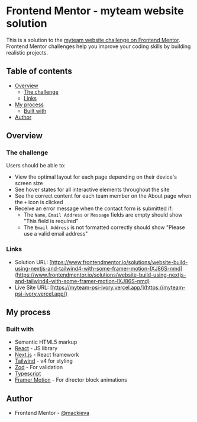 # Frontend Mentor - myteam website solution

This is a solution to the [myteam website challenge on Frontend Mentor](https://www.frontendmentor.io/challenges/myteam-multipage-website-mxlEauvW). Frontend Mentor challenges help you improve your coding skills by building realistic projects.

## Table of contents

- [Overview](#overview)
  - [The challenge](#the-challenge)
  - [Links](#links)
- [My process](#my-process)
  - [Built with](#built-with)
- [Author](#author)

## Overview

### The challenge

Users should be able to:

- View the optimal layout for each page depending on their device's screen size
- See hover states for all interactive elements throughout the site
- See the correct content for each team member on the About page when the `+` icon is clicked
- Receive an error message when the contact form is submitted if:
  - The `Name`, `Email Address` or `Message` fields are empty should show "This field is required"
  - The `Email Address` is not formatted correctly should show "Please use a valid email address"

### Links

- Solution URL: [https://www.frontendmentor.io/solutions/website-build-using-nextjs-and-tailwind4-with-some-framer-motion-IXJ86S-nmd](https://www.frontendmentor.io/solutions/website-build-using-nextjs-and-tailwind4-with-some-framer-motion-IXJ86S-nmd)
- Live Site URL: [https://myteam-psi-ivory.vercel.app/](https://myteam-psi-ivory.vercel.app/)

## My process

### Built with

- Semantic HTML5 markup
- [React](https://reactjs.org/) - JS library
- [Next.js](https://nextjs.org/) - React framework
- [Tailwind](https://tailwindcss.com/) - v4 for styling
- [Zod](https://zod.dev/) - For validation
- [Typescript](https://www.typescriptlang.org/)
- [Framer Motion](https://motion.dev/) - For director block animations

## Author

- Frontend Mentor - [@mackieva](https://www.frontendmentor.io/profile/mackieva)
